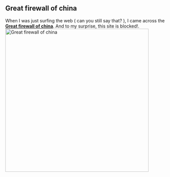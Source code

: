 <article><h2>Great firewall of china</h2>When I was just surfing the web ( can you still say that? ), I came across the <a href="http://www.greatfirewallofchina.org/"><strong>Great firewall of china</strong></a>. And to my surprise, this site is blocked!.<a href='http://www.wnas.nl/wp-content/uploads/2007/03/picture-2.png' title='Great firewall of china'><img src='http://www.wnas.nl/wp-content/uploads/2007/03/picture-2.png' alt='Great firewall of china' width="450" /></a></article>